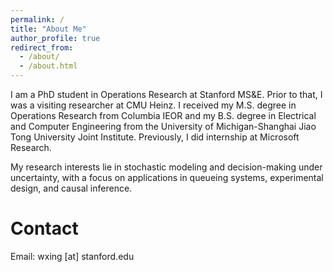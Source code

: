```yaml
---
permalink: /
title: "About Me"
author_profile: true
redirect_from: 
  - /about/
  - /about.html
---
```


I am a PhD student in Operations Research at Stanford MS&E. Prior to that, I was a visiting researcher at CMU Heinz. I received my M.S. degree in Operations Research from Columbia IEOR and my B.S. degree in Electrical and Computer Engineering from the University of Michigan-Shanghai Jiao Tong University Joint Institute. Previously, I did internship at Microsoft Research.

My research interests lie in stochastic modeling and decision-making under uncertainty, with a focus on applications in queueing systems, experimental design, and causal inference.

Contact
======
Email: wxing [at] stanford.edu

